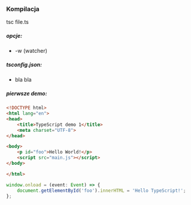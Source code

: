 ### Kompilacja

tsc file.ts

##### opcje:

* -w (watcher)

##### tsconfig.json:

* bla bla

##### pierwsze demo:
```html
<!DOCTYPE html>
<html lang="en">
<head>
    <title>TypeScript demo 1</title>
    <meta charset="UTF-8">
</head>

<body>
    <p id="foo">Hello World!</p>
    <script src="main.js"></script>
</body>

</html>
```

```ts
window.onload = (event: Event) => {
    document.getElementById('foo').innerHTML = 'Hello TypeScript!';
};
```